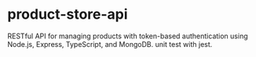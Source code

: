 # product-store-api
RESTful API for managing products with token-based authentication using Node.js, Express, TypeScript, and MongoDB. unit test with jest.
